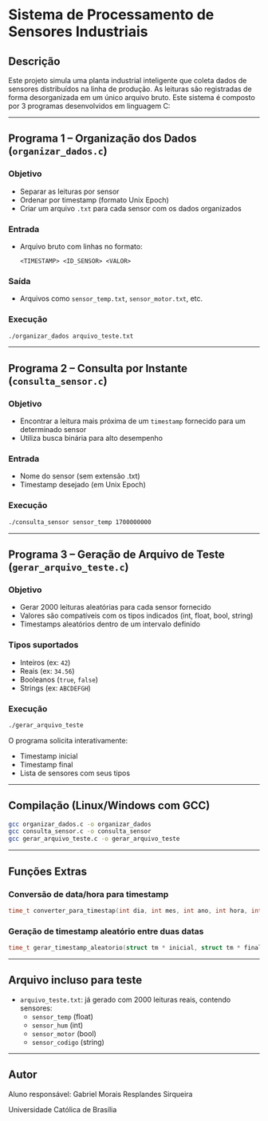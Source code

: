 # Sistema de Processamento de Sensores Industriais

## Descrição
Este projeto simula uma planta industrial inteligente que coleta dados de sensores distribuídos na linha de produção. As leituras são registradas de forma desorganizada em um único arquivo bruto. Este sistema é composto por 3 programas desenvolvidos em linguagem C:

---

## Programa 1 – Organização dos Dados (`organizar_dados.c`)

### Objetivo
- Separar as leituras por sensor
- Ordenar por timestamp (formato Unix Epoch)
- Criar um arquivo `.txt` para cada sensor com os dados organizados

### Entrada
- Arquivo bruto com linhas no formato:
  ```
  <TIMESTAMP> <ID_SENSOR> <VALOR>
  ```

### Saída
- Arquivos como `sensor_temp.txt`, `sensor_motor.txt`, etc.

### Execução
```bash
./organizar_dados arquivo_teste.txt
```

---

## Programa 2 – Consulta por Instante (`consulta_sensor.c`)

### Objetivo
- Encontrar a leitura mais próxima de um `timestamp` fornecido para um determinado sensor
- Utiliza busca binária para alto desempenho

### Entrada
- Nome do sensor (sem extensão .txt)
- Timestamp desejado (em Unix Epoch)

### Execução
```bash
./consulta_sensor sensor_temp 1700000000
```

---

## Programa 3 – Geração de Arquivo de Teste (`gerar_arquivo_teste.c`)

### Objetivo
- Gerar 2000 leituras aleatórias para cada sensor fornecido
- Valores são compatíveis com os tipos indicados (int, float, bool, string)
- Timestamps aleatórios dentro de um intervalo definido

### Tipos suportados
- Inteiros (ex: `42`)
- Reais (ex: `34.56`)
- Booleanos (`true`, `false`)
- Strings (ex: `ABCDEFGH`)

### Execução
```bash
./gerar_arquivo_teste
```

O programa solicita interativamente:
- Timestamp inicial
- Timestamp final
- Lista de sensores com seus tipos

---

## Compilação (Linux/Windows com GCC)
```bash
gcc organizar_dados.c -o organizar_dados
gcc consulta_sensor.c -o consulta_sensor
gcc gerar_arquivo_teste.c -o gerar_arquivo_teste
```

---

## Funções Extras

### Conversão de data/hora para timestamp
```c
time_t converter_para_timestap(int dia, int mes, int ano, int hora, int min, int seg);
```

### Geração de timestamp aleatório entre duas datas
```c
time_t gerar_timestamp_aleatorio(struct tm * inicial, struct tm * final);
```

---

## Arquivo incluso para teste
- `arquivo_teste.txt`: já gerado com 2000 leituras reais, contendo sensores:
  - `sensor_temp` (float)
  - `sensor_hum` (int)
  - `sensor_motor` (bool)
  - `sensor_codigo` (string)

---

## Autor
Aluno responsável: Gabriel Morais Resplandes Sirqueira

Universidade Católica de Brasília

